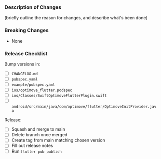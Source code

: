 ### Description of Changes

(briefly outline the reason for changes, and describe what's been done)

### Breaking Changes

-   None

### Release Checklist

Bump versions in:

-   [ ] `CHANGELOG.md`
-   [ ] `pubspec.yaml` 
-   [ ] `example/pubspec.yaml`
-   [ ] `ios/optimove_flutter.podspec` 
-   [ ] `ios/Classes/SwiftOptimoveFlutterPlugin.swift` 
-   [ ] `android/src/main/java/com/optimove/flutter/OptimoveInitProvider.java`

Release:

-   [ ] Squash and merge to main
-   [ ] Delete branch once merged
-   [ ] Create tag from main matching chosen version
-   [ ] Fill out release notes
-   [ ] Run `flutter pub publish`

